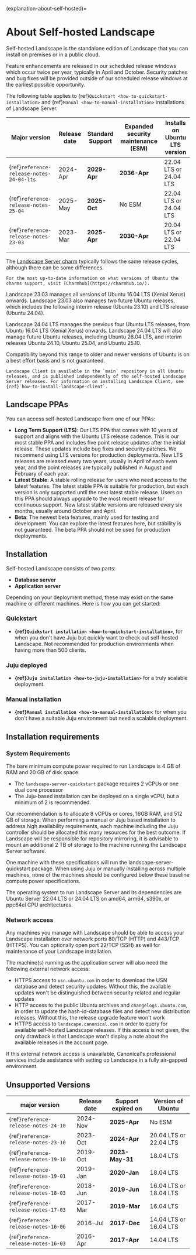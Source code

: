 (explanation-about-self-hosted)=
# About Self-hosted Landscape

Self-hosted Landscape is the standalone edition of Landscape that you can install on premises or in a public cloud.

Feature enhancements are released in our scheduled release windows which occur twice per year, typically in April and October. Security patches and bug fixes will be provided outside of our scheduled release windows at the earliest possible opportunity.

The following table applies to {ref}`Quickstart <how-to-quickstart-installation>` and {ref}`Manual <how-to-manual-installation>` installations of Landscape Server.

| **Major version**                | **Release date** | **Standard Support** | **Expanded security maintenance (ESM)** | **Installs on Ubuntu LTS version**  |
| ----------------------           | ---------------- | ------------------- | ------------------- | ---------------------  |
| {ref}`reference-release-notes-24-04-lts`     | 2024-Apr   | **2029-Apr**     |  **2036-Apr**   | 22.04 LTS or 24.04 LTS |
| {ref}`reference-release-notes-25-04` | 2025-May | **2025-Oct** | No ESM | 22.04 LTS or 24.04 LTS 
| {ref}`reference-release-notes-23-03`  | 2023-Mar         | **2025-Apr**        | **2030-Apr**        | 20.04 LTS or 22.04 LTS             |

The [Landscape Server charm](https://charmhub.io/landscape-server) typically follows the same release cycles, although there can be some differences.

```{note}
For the most up-to-date information on what versions of Ubuntu the charms support, visit [Charmhub](https://charmhub.io/).
```

Landscape 23.03 manages all versions of Ubuntu 16.04 LTS (Xenial Xerus) onwards. Landscape 23.03 also manages two future Ubuntu releases, which includes the following interim release (Ubuntu 23.10) and LTS release (Ubuntu 24.04).

Landscape 24.04 LTS manages the previous four Ubuntu LTS releases, from Ubuntu 16.04 LTS (Xenial Xerus) onwards. Landscape 24.04 LTS will also manage future Ubuntu releases, including Ubuntu 26.04 LTS, and interim releases Ubuntu 24.10, Ubuntu 25.04, and Ubuntu 25.10.

Compatibility beyond this range to older and newer versions of Ubuntu is on a best effort basis and is not guaranteed.

```{note}
Landscape Client is available in the `main` repository in all Ubuntu releases, and is published independently of the self-hosted Landscape Server releases. For information on installing Landscape Client, see {ref}`how-to-install-landscape-client`.
```

## Landscape PPAs

You can access self-hosted Landscape from one of our PPAs:

- **Long Term Support (LTS)**: Our LTS PPA that comes with 10 years of support and aligns with the Ubuntu LTS release cadence. This is our most stable PPA and includes five point release updates after the initial release. These updates include bug fixes and security patches. We recommend using LTS versions for production deployments. New LTS releases are released every two years, usually in April of each even year, and the point releases are typically published in August and February of each year.
- **Latest Stable**: A stable rolling release for users who need access to the latest features. The latest stable PPA is suitable for production, but each version is only supported until the next latest stable release. Users on this PPA should always upgrade to the most recent release for continuous support. New latest stable versions are released every six months, usually around October and April.
- **Beta**: The newest beta features, mainly used for testing and development. You can explore the latest features here, but stability is not guaranteed. The beta PPA should not be used for production deployments.

## Installation

Self-hosted Landscape consists of two parts:

* **Database server**
* **Application server**

Depending on your deployment method, these may exist on the same machine or different machines. Here is how you can get started:

### Quickstart

* **{ref}`Quickstart installation <how-to-quickstart-installation>`**, for when you don't have Juju but quickly want to check out self-hosted Landscape. Not recommended for production environments when having more than 500 clients.

### Juju deployed

* **{ref}`Juju installation <how-to-juju-installation>`** for a truly scalable deployment.

### Manual installation

* **{ref}`Manual installation <how-to-manual-installation>`**: for when you don't have a suitable Juju environment but need a scalable deployment.

## Installation requirements

### System Requirements

The bare minimum compute power required to run Landscape is 4 GB of RAM and 20 GB of disk space.
- The `landscape-server-quickstart` package requires 2 vCPUs or one dual core processor
- The Juju-based installation can be deployed on a single vCPU, but a minimum of 2 is recommended.

Our recommendation is to allocate 8 vCPUs or cores, 16GB RAM, and 512 GB of storage. When performing a manual or Juju based installation to address high availability requirements, each machine including the Juju controller should be allocated this many resources for the best outcome. If Landscape will be responsible for repository mirroring, it is advisable to mount an additional 2 TB of storage to the machine running the Landscape Server software.

One machine with these specifications will run the landscape-server-quickstart package. When using Juju or manually installing across multiple machines, none of the machines should be configured below these baseline compute power specifications.

The operating system to run Landscape Server and its dependencies are Ubuntu Server 22.04 LTS or 24.04 LTS on amd64, arm64, s390x, or ppc64el CPU architectures.

### Network access

Any machines you manage with Landscape should be able to access your Landscape installation over network ports 80/TCP (HTTP) and 443/TCP (HTTPS). You can optionally open port 22/TCP (SSH) as well for maintenance of your Landscape installation.

The machine(s) running as the application server will also need the following external network access:

 * HTTPS access to `usn.ubuntu.com` in order to download the USN database and detect security updates. Without this, the available updates won't be distinguished between security related and regular updates
 * HTTP access to the public Ubuntu archives and `changelogs.ubuntu.com`, in order to update the hash-id-database files and detect new distribution releases. Without this, the release upgrade feature won't work
 * HTTPS access to `landscape.canonical.com` in order to query for available self-hosted Landscape releases. If this access is not given, the only drawback is that Landscape won't display a note about the available releases in the account page.

If this external network access is unavailable, Canonical's professional services include assistance with setting up Landscape in a fully air-gapped environment.

## Unsupported Versions
| **major version**                | **Release date** | **Support expired on** | **Version of Ubuntu**  |
| ----------------------           | ---------------- | ------------------------ | ---------------------  |
| {ref}`reference-release-notes-24-10` | 2024-Nov | **2025-Apr** | No ESM | 22.04 LTS or 24.04 LTS
| {ref}`reference-release-notes-23-10`      | 2023-Oct    | **2024-Apr**     | 20.04 LTS or 22.04 LTS |
| {ref}`reference-release-notes-19-10`  | 2019-Oct         | **2023-May-31**        |  18.04 LTS              |
| {ref}`reference-release-notes-19-01`  | 2019-Jan         | **2020-Jan**             | 18.04 LTS              |
| {ref}`reference-release-notes-18-03`  | 2018-Jun         | **2019-Jun**             | 16.04 LTS or 18.04 LTS |
| {ref}`reference-release-notes-17-03`  | 2017-Mar         | **2019-Mar**             | 16.04 LTS              |
| {ref}`reference-release-notes-16-06`  | 2016-Jul         | **2017-Dec**             | 14.04 LTS or 16.04 LTS |
| {ref}`reference-release-notes-16-03`  | 2016-Apr         | **2017-Apr**             | 14.04 LTS              |

